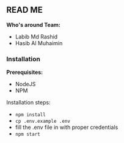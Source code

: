 ## READ ME

**Who's around Team:** 
- Labib Md Rashid
- Hasib Al Muhaimin

### Installation

**Prerequisites:**
- NodeJS
- NPM

Installation steps:

- `npm install`
- `cp .env.example .env`
- fill the .env file in with proper credentials
- `npm start`
